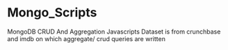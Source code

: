 # Mongo_Scripts
MongoDB CRUD And Aggregation Javascripts 
Dataset is from crunchbase and imdb on which aggregate/ crud queries are written
